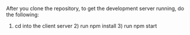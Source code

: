After you clone the repository, to get the development server running, do the following:  
 1) cd into the client server 2) run npm install 3) run npm start
